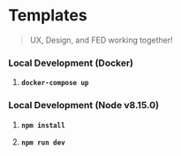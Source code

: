 # Templates
> UX, Design, and FED working together!

### Local Development (Docker)

1. __`docker-compose up`__


### Local Development (Node v8.15.0)

1. __`npm install`__

1. __`npm run dev`__
